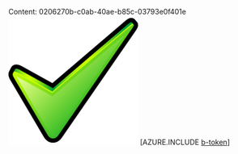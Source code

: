 Content: 0206270b-c0ab-40ae-b85c-03793e0f401e![image](b2b800fd-7982-4aed-bd4a-8d4d83a622be.png)
[AZURE.INCLUDE [b-token](f401ecaa-1fa6-4325-8505-d5c8e9f8f595.md)]

